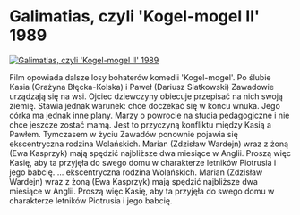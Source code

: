 Galimatias, czyli 'Kogel-mogel II' 1989 
=============
[![Galimatias, czyli 'Kogel-mogel II' 1989 ](http://vidos.pl/images/player.gif)](http://vidos.pl/galimatias-czyli-kogel-mogel-ii-1989)

 Film opowiada dalsze losy bohaterów komedii 'Kogel-mogel'. Po ślubie Kasia (Grażyna Błęcka-Kolska) i Paweł (Dariusz Siatkowski) Zawadowie urządzają się na wsi. Ojciec dziewczyny obiecuje przepisać na nich swoją ziemię. Stawia jednak warunek: chce doczekać się w końcu wnuka. Jego córka ma jednak inne plany. Marzy o powrocie na studia pedagogiczne i nie chce jeszcze zostać mamą. Jest to przyczyną konfliktu między Kasią a Pawłem. Tymczasem w życiu Zawadów ponownie pojawia się ekscentryczna rodzina Wolańskich. Marian (Zdzisław Wardejn) wraz z żoną (Ewa Kasprzyk) mają spędzić najbliższe dwa miesiące w Anglii. Proszą więc Kasię, aby ta przyjęła do swego domu w charakterze letników Piotrusia i jego babcię.  ... ekscentryczna rodzina Wolańskich. Marian (Zdzisław Wardejn) wraz z żoną (Ewa Kasprzyk) mają spędzić najbliższe dwa miesiące w Anglii. Proszą więc Kasię, aby ta przyjęła do swego domu w charakterze letników Piotrusia i jego babcię.
